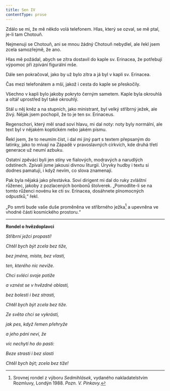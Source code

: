 ```yaml
---
title: Sen IV
contentType: prose
---
```


<section>

Zdálo se mi, že mě někdo volá telefonem. Hlas, který se ozval, se mě ptal, je-li tam Chotouň.

Nejmenuji se Chotouň, ani se mnou žádný Chotouň nebydlel, ale řekl jsem zcela samozřejmě, že ano.

Hlas mě požádal, abych se zítra dostavil do kaple sv. Eri­nacea, že potřebují výpomoc při zpívání figurální mše.

Dále sen pokračoval, jako by už bylo zítra a já byl v kapli sv. Erinacea.

Čas mezi telefonátem a mší, jakož i cesta do kaple se přeskočily.

Všechno v kapli bylo jakoby pokryto černým sametem. Kaple byla okrouhlá a oltář uprostřed byl také okrouhlý.

Stál u něj kněz a na stupních, jako ministrant, byl velký stříbrný ježek, ale živý. Nějak jsem pochopil, že to je ten sv. Erinaceus.

Regenschori, který měl snad soví hlavu, mi dal noty: noty byly normální, ale text byl v nějakém koptickém nebo jakém písmu.

Řekl jsem, že to neumím číst, i dal mi jiný part s textem přepsaným do latinky, jako to mívají na Západě v pravo­slavných církvích, kde druhá třetí generace už neumí azbuku.

Ostatní zpěváci byli jen stíny ve fialových, modravých a narudlých odstínech. Zpívali jsme jakousi divnou liturgii. Úryvky hudby i textu si dodnes pamatuji, i když nevím, co slova znamenají.

Pak byla nějaká jako přestávka. Soví dirigent mi dal do ruky zvláštní růženec, jakoby z pozlacených bonbonů štolverek. „Pomodlíte-li se na tomto růženci novénu ke cti sv. Erinacea, dosáhnete plnomocných odpustků,“ řekl.

„Po smrti bude vaše duše proměněna ve stříbrného ježka[^3] a upevněna ve vhodné části kosmického prostoru.“

* * *

[^3]: Srovnej rondel z výboru _Sedmihlásek_, vydaného nakladatelstvím Rozmluvy, Londýn 1988. _Pozn. V. Pinkavy._

__Rondel o hvězdoplavci__

_Stříbrní ježci propastí!_

_Chtěl bych být zcela bez tíže,_

_bez jména, místa, bez vlasti,_

_ten, kterého nic nevíže._

_Chci svléci svoje potíže_

_a vznést se v hvězdné oblasti,_

_bez bolesti i bez strasti,_

_Chtěl bych být zcela bez tíže._

_Ze světa chci se vykrásti,_

_jak pes, když řemen přehryže_

_a jeho páni neví, že_

_víc nechytí ho do pasti:_

_Beze strasti i bez slasti_

_Chtěl bych být; zcela bez tíže!_

</section>
